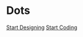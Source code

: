 # Dots

[Start Designing](getting-started/installation/design)
[Start Coding](getting-started/installation/code)
